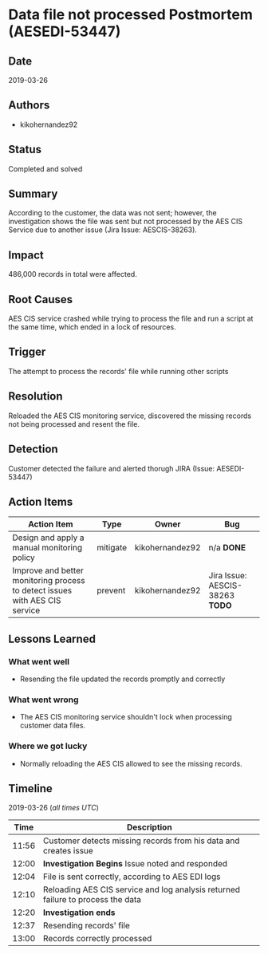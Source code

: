# Data file not processed Postmortem (AESEDI-53447)

## Date

2019-03-26

## Authors

* kikohernandez92

## Status

Completed and solved

## Summary

According to the customer, the data was not sent; however, the investigation shows the file was sent but not processed by the AES CIS Service due to another issue (Jira Issue: 
AESCIS-38263).

## Impact

486,000 records in total were affected.

## Root Causes

AES CIS service crashed while trying to process the file and run a script at the same time, which ended in a lock of resources.

## Trigger

The attempt to process the records' file while running other scripts

## Resolution

Reloaded the AES CIS monitoring service, discovered the missing records not being processed and resent the file.

## Detection

Customer detected the failure and alerted thorugh JIRA (Issue: AESEDI-53447)

## Action Items

| Action Item | Type | Owner | Bug |
| ----------- | ---- | ----- | --- |
| Design and apply a manual monitoring policy | mitigate | kikohernandez92 | n/a **DONE** |
| Improve and better monitoring process to detect issues with AES CIS service | prevent | kikohernandez92 | Jira Issue: AESCIS-38263  **TODO** |

## Lessons Learned

### What went well

* Resending the file updated the records promptly and correctly

### What went wrong

* The AES CIS monitoring service shouldn't lock when processing customer data files.

### Where we got lucky

* Normally reloading the AES CIS allowed to see the missing records.

## Timeline

2019-03-26 (*all times UTC*)

| Time  | Description |
| ----- | ----------- |
| 11:56 | Customer detects missing records from his data and creates issue |
| 12:00 | **Investigation Begins** Issue noted and responded |
| 12:04 | File is sent correctly, according to AES EDI logs |
| 12:10 | Reloading AES CIS service and log analysis returned failure to process the data |
| 12:20 | **Investigation ends** |
| 12:37 | Resending records' file |
| 13:00 | Records correctly processed |

